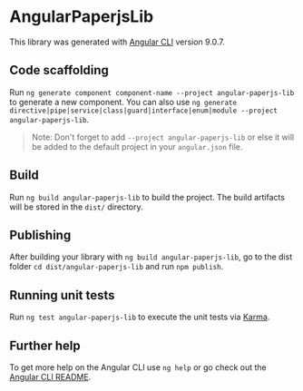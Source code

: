 # AngularPaperjsLib

This library was generated with [Angular CLI](https://github.com/angular/angular-cli) version 9.0.7.

## Code scaffolding

Run `ng generate component component-name --project angular-paperjs-lib` to generate a new component. You can also use `ng generate directive|pipe|service|class|guard|interface|enum|module --project angular-paperjs-lib`.
> Note: Don't forget to add `--project angular-paperjs-lib` or else it will be added to the default project in your `angular.json` file. 

## Build

Run `ng build angular-paperjs-lib` to build the project. The build artifacts will be stored in the `dist/` directory.

## Publishing

After building your library with `ng build angular-paperjs-lib`, go to the dist folder `cd dist/angular-paperjs-lib` and run `npm publish`.

## Running unit tests

Run `ng test angular-paperjs-lib` to execute the unit tests via [Karma](https://karma-runner.github.io).

## Further help

To get more help on the Angular CLI use `ng help` or go check out the [Angular CLI README](https://github.com/angular/angular-cli/blob/master/README.md).
